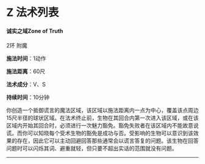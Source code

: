 # Z 法术列表

#### 诚实之域Zone of Truth 

2环  附魔

**施法时间**：1动作

**施法距离**：60尺

**法术成分**：V、S

**持续时间**：10分钟

​    你创造一个抵御谎言的魔法区域，该区域以施法距离内一点为中心，覆盖该点周边15尺半径的球状区域。在法术终止前，生物在其回合内第一次进入该区域，或在该区域内开始其回合时，必须进行一次魅力豁免。豁免失败者在该区域内不能故意说谎。而你可以知晓每个受术生物的豁免是成功与否。
​     受影响的生物可以意识到该效果的存在，因此它可以主动回避回答那些通常会以谎言答复的问题。该生物在回答问题时可以闪烁其词、避重就轻，但只要不超出实话的范围就没有问题。

****